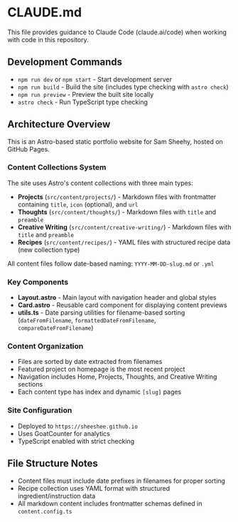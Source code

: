 # CLAUDE.md

This file provides guidance to Claude Code (claude.ai/code) when working with code in this repository.

## Development Commands

- `npm run dev` or `npm start` - Start development server
- `npm run build` - Build the site (includes type checking with `astro check`)
- `npm run preview` - Preview the built site locally
- `astro check` - Run TypeScript type checking

## Architecture Overview

This is an Astro-based static portfolio website for Sam Sheehy, hosted on GitHub Pages.

### Content Collections System

The site uses Astro's content collections with three main types:

- **Projects** (`src/content/projects/`) - Markdown files with frontmatter containing `title`, `icon` (optional), and `url`
- **Thoughts** (`src/content/thoughts/`) - Markdown files with `title` and `preamble` 
- **Creative Writing** (`src/content/creative-writing/`) - Markdown files with `title` and `preamble`
- **Recipes** (`src/content/recipes/`) - YAML files with structured recipe data (new collection type)

All content files follow date-based naming: `YYYY-MM-DD-slug.md` or `.yml`

### Key Components

- **Layout.astro** - Main layout with navigation header and global styles
- **Card.astro** - Reusable card component for displaying content previews
- **utils.ts** - Date parsing utilities for filename-based sorting (`dateFromFilename`, `formattedDateFromFilename`, `compareDateFromFilename`)

### Content Organization

- Files are sorted by date extracted from filenames
- Featured project on homepage is the most recent project
- Navigation includes Home, Projects, Thoughts, and Creative Writing sections
- Each content type has index and dynamic `[slug]` pages

### Site Configuration

- Deployed to `https://sheeshee.github.io` 
- Uses GoatCounter for analytics
- TypeScript enabled with strict checking

## File Structure Notes

- Content files must include date prefixes in filenames for proper sorting
- Recipe collection uses YAML format with structured ingredient/instruction data
- All markdown content includes frontmatter schemas defined in `content.config.ts`
